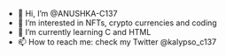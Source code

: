 - 👋 Hi, I’m @ANUSHKA-C137
- 👀 I’m interested in NFTs, crypto currencies and coding
- 🌱 I’m currently learning C and HTML
- 📫 How to reach me: check my Twitter @kalypso_c137

<!---
ANUSHKA-C137/ANUSHKA-C137 is a ✨ special ✨ repository because its `README.md` (this file) appears on your GitHub profile.
You can click the Preview link to take a look at your changes.
--->
